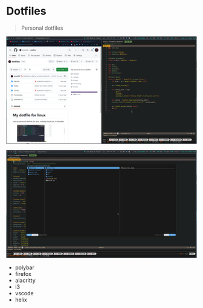 # Dotfiles
> Personal dotfiles

<p align="center">
  <img src="./Preview.png">
</p>

<p align="center">
  <img src="./Preview2.png">
</p>

- polybar
- firefox
- alacritty
- i3
- vscode
- helix
